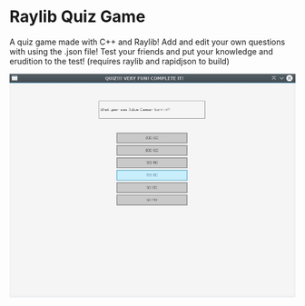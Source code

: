 # Raylib Quiz Game
A quiz game made with C++ and Raylib! Add and edit your own questions with using the .json file! Test your friends and put
your knowledge and erudition to the test! (requires raylib and rapidjson to build)

![screenshot](art/screenshot.jpg)
